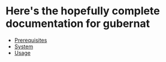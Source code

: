 # Here's the hopefully complete documentation for gubernat

- [Prerequisites](./Prereq.md)
- [System](./System.md)
- [Usage](./Usage.md)
